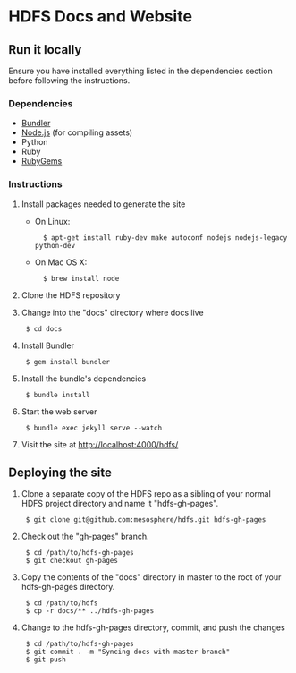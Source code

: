 # HDFS Docs and Website

## Run it locally

Ensure you have installed everything listed in the dependencies section before
following the instructions.

### Dependencies

* [Bundler](http://bundler.io/)
* [Node.js](http://nodejs.org/) (for compiling assets)
* Python
* Ruby
* [RubyGems](https://rubygems.org/)

### Instructions

1. Install packages needed to generate the site

    * On Linux:

            $ apt-get install ruby-dev make autoconf nodejs nodejs-legacy python-dev
    * On Mac OS X:
    
            $ brew install node

2. Clone the HDFS repository

3. Change into the "docs" directory where docs live

        $ cd docs

4. Install Bundler

        $ gem install bundler

5. Install the bundle's dependencies

        $ bundle install

6. Start the web server

        $ bundle exec jekyll serve --watch

7. Visit the site at
   [http://localhost:4000/hdfs/](http://localhost:4000/hdfs/)

## Deploying the site

1. Clone a separate copy of the HDFS repo as a sibling of your normal
   HDFS project directory and name it "hdfs-gh-pages".

        $ git clone git@github.com:mesosphere/hdfs.git hdfs-gh-pages

2. Check out the "gh-pages" branch.

        $ cd /path/to/hdfs-gh-pages
        $ git checkout gh-pages

3. Copy the contents of the "docs" directory in master to the root of your
   hdfs-gh-pages directory.

        $ cd /path/to/hdfs
        $ cp -r docs/** ../hdfs-gh-pages

4. Change to the hdfs-gh-pages directory, commit, and push the changes

        $ cd /path/to/hdfs-gh-pages
        $ git commit . -m "Syncing docs with master branch"
        $ git push
